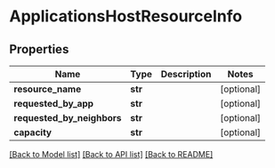 # ApplicationsHostResourceInfo

## Properties
Name | Type | Description | Notes
------------ | ------------- | ------------- | -------------
**resource_name** | **str** |  | [optional] 
**requested_by_app** | **str** |  | [optional] 
**requested_by_neighbors** | **str** |  | [optional] 
**capacity** | **str** |  | [optional] 

[[Back to Model list]](../README.md#documentation-for-models) [[Back to API list]](../README.md#documentation-for-api-endpoints) [[Back to README]](../README.md)


